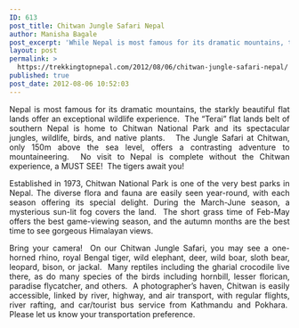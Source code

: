 ```yaml
---
ID: 613
post_title: Chitwan Jungle Safari Nepal
author: Manisha Bagale
post_excerpt: 'While Nepal is most famous for its dramatic mountains, the starkly beautiful flat lands offer an exceptional wildlife experience.  The “Terai” flat lands belt of southern Nepal is home to Chitwan National Park and its spectacular jungles, wildlife, birds, and native plants.   The Jungle Safari at Chitwan, only 150m above the sea level, offers a contrasting adventure to mountaineering.'
layout: post
permalink: >
  https://trekkingtopnepal.com/2012/08/06/chitwan-jungle-safari-nepal/
published: true
post_date: 2012-08-06 10:52:03
---
```

<p style="text-align: justify;">Nepal is most famous for its dramatic mountains, the starkly beautiful flat lands offer an exceptional wildlife experience.  The “Terai” flat lands belt of southern Nepal is home to Chitwan National Park and its spectacular jungles, wildlife, birds, and native plants.   The Jungle Safari at Chitwan, only 150m above the sea level, offers a contrasting adventure to mountaineering.  No visit to Nepal is complete without the Chitwan experience, a MUST SEE!  The tigers await you!</p>
<p style="text-align: justify;">Established in 1973, Chitwan National Park is one of the very best parks in Nepal. The diverse flora and fauna are easily seen year-round, with each season offering its special delight. During the March-June season, a mysterious sun-lit fog covers the land.  The short grass time of Feb-May offers the best game-viewing season, and the autumn months are the best time to see gorgeous Himalayan views.</p>
<p style="text-align: justify;">Bring your camera!  On our Chitwan Jungle Safari, you may see a one-horned rhino, royal Bengal tiger, wild elephant, deer, wild boar, sloth bear, leopard, bison, or jackal.  Many reptiles including the gharial crocodile live there, as do many species of the birds including hornbill, lesser florican, paradise flycatcher, and others.  A photographer’s haven, Chitwan is easily accessible, linked by river, highway, and air transport, with regular flights, river rafting, and car/tourist bus service from Kathmandu and Pokhara.  Please let us know your transportation preference.</p>